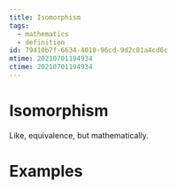 ```yaml
---
title: Isomorphism
tags:
  - mathematics
  - definition
id: 79410b7f-6634-4010-96cd-9d2c81a4cd6c
mtime: 20210701194934
ctime: 20210701194934
---
```


# Isomorphism
Like, equivalence, but mathematically.
# Examples

